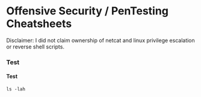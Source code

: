 # Offensive Security / PenTesting Cheatsheets
Disclaimer: I did not claim ownership of netcat and linux privilege escalation or reverse shell scripts.

### Test
#### Test


`ls -lah`
